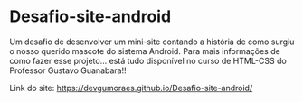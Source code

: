 # Desafio-site-android
Um desafio de desenvolver um mini-site contando a história de como surgiu o nosso querido mascote do sistema Android. Para mais informações de como fazer esse projeto... está tudo disponível no curso de HTML-CSS do Professor Gustavo Guanabara!!

Link do site:  https://devgumoraes.github.io/Desafio-site-android/
